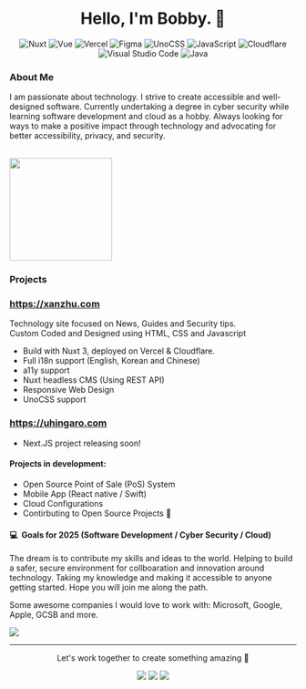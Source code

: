 <h1 align="center">Hello, I'm Bobby. 🤠</h1>
<div align="center">
  <img src="https://img.shields.io/badge/-Nuxt-05122A?style=flat&logo=nuxt.js" alt="Nuxt">
  <img src="https://img.shields.io/badge/-Vue-05122A?style=flat&logo=vue.js" alt="Vue">
  <img src="https://img.shields.io/badge/-Vercel-05122A?style=flat&logo=Vercel" alt="Vercel">
  <img src="https://img.shields.io/badge/-Figma-05122A?style=flat&logo=Figma" alt="Figma">
  <img src="https://img.shields.io/badge/-unocss-05122A?style=flat&logo=unocss" alt="UnoCSS">
  <img src="https://img.shields.io/badge/-JavaScript-05122A?style=flat&logo=javascript" alt="JavaScript">
  <img src="https://img.shields.io/badge/-Cloudflare-05122A?style=flat&logo=cloudflare" alt="Cloudflare">
  <img src="https://img.shields.io/badge/-Visual%20Studio%20Code-05122A?style=flat&logo=visual-studio-code&logoColor=007ACC" alt="Visual Studio Code">
  <img src="https://img.shields.io/badge/-Java-05122A?style=flat&logo=Java" alt="Java">
</div>



### About Me

I am passionate about technology. I strive to create accessible and well-designed software. Currently undertaking a degree in cyber security while learning software development and cloud as a hobby. Always looking for ways to make a positive impact through technology and advocating for better accessibility, privacy, and security.

<br> 
<a href="https://github.com/xanzhu"> 
  <img height="180em" src="https://github-readme-stats.vercel.app/api/top-langs/?username=xanzhu&layout=compact&theme=midnight-purple" />
</a>


### Projects

### https://xanzhu.com

Technology site focused on News, Guides and Security tips.<br>Custom Coded and Designed using HTML, CSS and Javascript

- Build with Nuxt 3, deployed on Vercel & Cloudflare.
- Full i18n support (English, Korean and Chinese)
- a11y support
- Nuxt headless CMS (Using REST API)
- Responsive Web Design
- UnoCSS support

### https://uhingaro.com
- Next.JS project releasing soon!

#### Projects in development:
- Open Source Point of Sale (PoS) System
- Mobile App (React native / Swift)
- Cloud Configurations
- Contirbuting to Open Source Projects 👀

#### 💻 &nbsp;Goals for 2025 (Software Development / Cyber Security / Cloud)

The dream is to contribute my skills and ideas to the world. Helping to build a safer, secure environment for collboaration and innovation around technology. 
Taking my knowledge and making it accessible to anyone getting started. Hope you will join me along the path. 

Some awesome companies I would love to work with: Microsoft, Google, Apple, GCSB and more. 

  ![](https://komarev.com/ghpvc/?username=xanzhu&color=FF0000)

----

<p align="center">Let's work together to create something amazing 🥳 </p>

<p align="center">
<a href="https://xanzhu.com" target="_blank"><img src="https://img.shields.io/badge/-xanzhu.com-000000?style=flat&logo=Brave"/></a>
<a href="https://linkedin.com/in/uhingaro" target="_blank"><img src="https://img.shields.io/badge/-Bobby-0077B5?style=flat&logo=Linkedin&logoColor=white"/></a>
<a href="mailto:bobby@xanzhu.com"><img src="https://img.shields.io/badge/-bobby@xanzhu.com-FFFFFF?style=flat&logo=Gmail"/></a>
</p>

